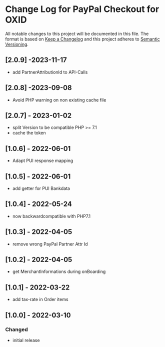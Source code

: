 # Change Log for PayPal Checkout for OXID

All notable changes to this project will be documented in this file.
The format is based on [Keep a Changelog](http://keepachangelog.com/)
and this project adheres to [Semantic Versioning](http://semver.org/).

## [2.0.9] -2023-11-17

- add PartnerAttributionId to API-Calls

## [2.0.8] -2023-09-08

- Avoid PHP warning on non existing cache file

## [2.0.7] - 2023-01-02

- split Version to be compatible PHP >= 7.1
- cache the token 

## [1.0.6] - 2022-06-01

- Adapt PUI response mapping

## [1.0.5] - 2022-06-01

- add getter for PUI Bankdata

## [1.0.4] - 2022-05-24

- now backwardcompatible with PHP7.1

## [1.0.3] - 2022-04-05

- remove wrong PayPal Partner Attr Id

## [1.0.2] - 2022-04-05

- get MerchantInformations during onBoarding

## [1.0.1] - 2022-03-22

- add tax-rate in Order items

## [1.0.0] - 2022-03-10

### Changed
- initial release
